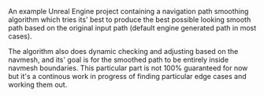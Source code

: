 An example Unreal Engine project containing a navigation path smoothing algorithm which tries its' best to produce the best possible looking smooth path based on the original input path (default engine generated path in most cases).

The algorithm also does dynamic checking and adjusting based on the navmesh, and its' goal is for the smoothed path to be entirely inside navmesh boundaries. This particular part is not 100% guaranteed for now but it's a continous work in progress of finding particular edge cases and working them out.
